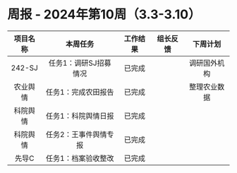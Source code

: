 # 周报 - 2024年第10周（3.3-3.10）


|  项目名称  | 本周任务 | 工作结果 | 组长反馈 |  下周计划| 
|:----------:|:--------:|:--------:|:--------:|:--------:|
|  242-SJ       | 任务1：调研SJ招募情况    | 已完成      |       | 调研国外机构      |
|  农业舆情      | 任务1：完成农田报告     | 已完成      |       | 整理农业数据        |
|  科院舆情      | 任务1：科院舆情日报     | 已完成      |       |         |
|  科院舆情      | 任务2：王事件舆情专报   | 已完成      |       |         |
|  先导C      | 任务1：档案验收整改        | 已完成      |       |         |
